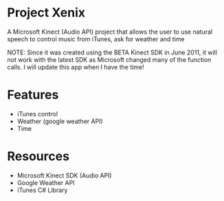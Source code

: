 Project Xenix
==============

A Microsoft Kinect (Audio API) project that allows the user to use natural speech to control music from iTunes,
ask for weather and time

NOTE: Since it was created using the BETA Kinect SDK in June 2011, it will not work with the latest SDK as Microsoft changed
many of the function calls.  I will update this app when I have the time!

# Features
* iTunes control
* Weather (google weather API)
* Time

# Resources
* Microsoft Kinect SDK (Audio API)
* Google Weather API
* iTunes C# Library

